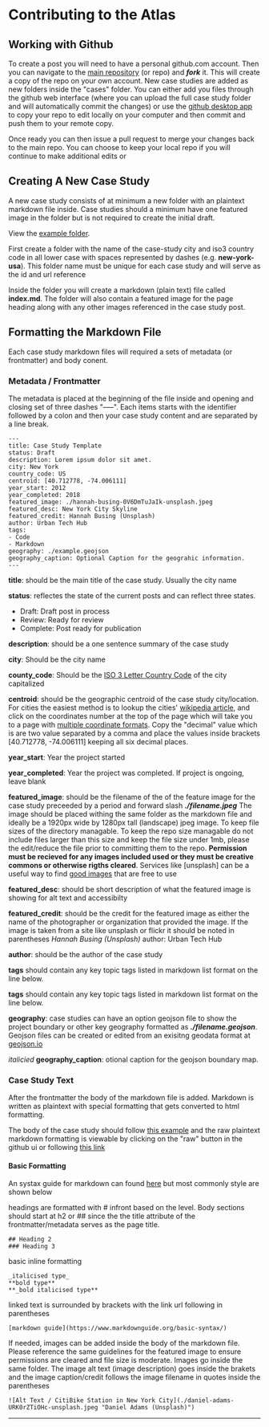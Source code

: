 # Contributing to the Atlas

## Working with Github

To create a post you will need to have a personal github.com account. Then you can navigate to the [main repository](https://github.com/Cornell-Tech-Urban-Tech-Hub/atlas-of-urban-tech) (or repo) and **_fork_** it. This will create a copy of the repo on your own account. New case studies are added as new folders inside the "cases" folder. You can either add you files through the github web interface (where you can upload the full case study folder and will automatically commit the changes) or use the [github desktop app](https://desktop.github.com/) to copy your repo to edit locally on your computer and then commit and push them to your remote copy.

Once ready you can then issue a pull request to merge your changes back to the main repo. You can choose to keep your local repo if you will continue to make additional edits or

## Creating A New Case Study

A new case study consists of at minimum a new folder with an plaintext markdown file inside. Case studies should a minimum have one featured image in the folder but is not required to create the initial draft.

View the [example folder](https://github.com/Cornell-Tech-Urban-Tech-Hub/atlas-of-urban-tech/tree/main/cases/example).

First create a folder with the name of the case-study city and iso3 country code in all lower case with spaces represented by dashes (e.g. **new-york-usa**). This folder name must be unique for each case study and will serve as the id and url reference

Inside the folder you will create a markdown (plain text) file called **index.md**. The folder will also contain a featured image for the page heading along with any other images referenced in the case study post.

## Formatting the Markdown File

Each case study markdown files will required a sets of metadata (or frontmatter) and body conent.

### Metadata / Frontmatter

The metadata is placed at the beginning of the file inside and opening and closing set of three dashes "–––". Each items starts with the identifier followed by a colon and then your case study content and are separated by a line break.

```
---
title: Case Study Template
status: Draft
description: Lorem ipsum dolor sit amet.
city: New York
country_code: US
centroid: [40.712778, -74.006111]
year_start: 2012
year_completed: 2018
featured_image: ./hannah-busing-0V6DmTuJaIk-unsplash.jpeg
featured_desc: New York City Skyline
featured_credit: Hannah Busing (Unsplash)
author: Urban Tech Hub
tags:
- Code
- Markdown
geography: ./example.geojson
geography_caption: Optional Caption for the geograhic information.
---
```

**title**: should be the main title of the case study. Usually the city name

**status**: reflectes the state of the current posts and can reflect three states.

- Draft: Draft post in process
- Review: Ready for review
- Complete: Post ready for publication

**description**: should be a one sentence summary of the case study

**city**: Should be the city name

**county_code**: Should be the [ISO 3 Letter Country Code](https://en.wikipedia.org/wiki/ISO_3166-1_alpha-3) of the city capitalized

**centroid**: should be the geographic centroid of the case study city/location. For cities the easiest method is to lookup the cities' [wikipedia article](https://en.wikipedia.org/wiki/New_York_City), and click on the coordinates number at the top of the page which will take you to a page with [multiple coordinate formats](<https://geohack.toolforge.org/geohack.php?pagename=New_York_City&params=40_42_46_N_74_00_22_W_region:US-NY_type:city(8804190)>). Copy the "decimal" value which is are two value separated by a comma and place the values inside brackets [40.712778, -74.006111] keeping all six decimal places.

**year_start**: Year the project started

**year_completed**: Year the project was completed. If project is ongoing, leave blank

**featured_image**: should be the filename of the of the feature image for the case study preceeded by a period and forward slash **_./filename.jpeg_** The image should be placed withing the same folder as the markdown file and ideally be a 1920px wide by 1280px tall (landscape) jpeg image. To keep file sizes of the directory managable. To keep the repo size managable do not include files larger than this size and keep the file size under 1mb, please the edit/reduce the file prior to committing them to the repo. **Permission must be recieved for any images included used or they must be creative commons or otherwise rigths cleared**. Services like [unsplash] can be a useful way to find [good images](https://unsplash.com/photos/0V6DmTuJaIk) that are free to use

**featured_desc**: should be short description of what the featured image is showing for alt text and accessibilty

**featured_credit**: should be the credit for the featured image as either the name of the photographer or organization that provided the image. If the image is taken from a site like unsplash or flickr it should be noted in parentheses _Hannah Busing (Unsplash)_
author: Urban Tech Hub

**author**: should be the author of the case study

**tags** should contain any key topic tags listed in markdown list format on the line below.

**tags** should contain any key topic tags listed in markdown list format on the line below.

**geography**: case studies can have an option geojson file to show the project boundary or other key geography formatted as **_./filename.geojson_**. Geojson files can be created or edited from an exisitng geodata format at [geojson.io](https://geojson.io)

_italicied_
**geography_caption**: otional caption for the geojson boundary map.

### Case Study Text

After the frontmatter the body of the markdown file is added. Markdown is written as plaintext with special formatting that gets converted to html formatting.

The body of the case study should follow [this example](https://github.com/Cornell-Tech-Urban-Tech-Hub/atlas-of-urban-tech/blob/main/cases/example/index.md) and the raw plaintext markdown formatting is viewable by clicking on the "raw" button in the github ui or following [this link](https://raw.githubusercontent.com/Cornell-Tech-Urban-Tech-Hub/atlas-of-urban-tech/main/cases/example/index.md)

#### Basic Formatting

An systax guide for markdown can found [here](https://www.markdownguide.org/basic-syntax/) but most commonly style are shown below

headings are formatted with # infront based on the level. Body sections should start at h2 or ## since the the title attribute of the frontmatter/metadata serves as the page title.

```
## Heading 2
### Heading 3
```

basic inline formatting

```
_italicised type_
**bold type**
**_bold italicised type**
```

linked text is surrounded by brackets with the link url following in parentheses

```
[markdown guide](https://www.markdownguide.org/basic-syntax/)
```

If needed, images can be added inside the body of the markdown file. Please reference the same guidelines for the featured image to ensure permissions are cleared and file size is moderate. Images go inside the same folder. The image alt text (image description) goes inside the brakets and the image caption/credit follows the image filename in quotes inside the parentheses

```
![Alt Text / CitiBike Station in New York City](./daniel-adams-URK0rZTiOHc-unsplash.jpeg "Daniel Adams (Unsplash)")
```

---
